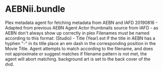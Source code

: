 # AEBNii.bundle

Plex metadata agent for fetching metadata from AEBN and IAFD
20190816 - 	Adapted from previous AEBN Agent
			Actor thumbnails source from IAFD - as AEBN don't always show up correctly in plex
			Filenames must be named according to this format: (Studio) - Title (Year).ext
			If the title in AEBN has a hyphen "-" in its title place an em dash in the corresponding position in the Movie Title.
			Agent attempts to match according to the filename, and does not approximate or suggest matches
			if filename pattern is not met, the agent will abort matching.
			background art is set to the back cover of the dvd.
